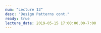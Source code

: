 ```yaml
---
num: "Lecture 13"
desc: "Design Patterns cont."
ready: true
lecture_date: 2019-05-15 17:00:00.00-7:00
---
```

